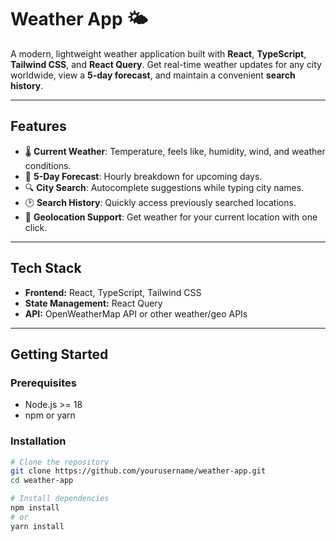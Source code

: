 # Weather App 🌤️

A modern, lightweight weather application built with **React**, **TypeScript**, **Tailwind CSS**, and **React Query**. Get real-time weather updates for any city worldwide, view a **5-day forecast**, and maintain a convenient **search history**.

---

## Features

- 🌡️ **Current Weather**: Temperature, feels like, humidity, wind, and weather conditions.
- 📅 **5-Day Forecast**: Hourly breakdown for upcoming days.
- 🔍 **City Search**: Autocomplete suggestions while typing city names.
- 🕑 **Search History**: Quickly access previously searched locations.
- 📍 **Geolocation Support**: Get weather for your current location with one click.

---

## Tech Stack

- **Frontend:** React, TypeScript, Tailwind CSS
- **State Management:** React Query
- **API:** OpenWeatherMap API or other weather/geo APIs

---

## Getting Started

### Prerequisites

- Node.js >= 18
- npm or yarn

### Installation

```bash
# Clone the repository
git clone https://github.com/yourusername/weather-app.git
cd weather-app

# Install dependencies
npm install
# or
yarn install
